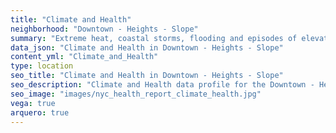 ```yaml
---
title: "Climate and Health"
neighborhood: "Downtown - Heights - Slope"
summary: "Extreme heat, coastal storms, flooding and episodes of elevated ozone are climate-related hazards that may increase with climate change and have important public health impacts in New York City. Extreme weather can cause power outages, which also threaten public health. This report provides neighborhood indicators of climate-related hazards, vulnerability and health impacts."
data_json: "Climate and Health in Downtown - Heights - Slope"
content_yml: "Climate_and_Health"
type: location
seo_title: "Climate and Health in Downtown - Heights - Slope"
seo_description: "Climate and Health data profile for the Downtown - Heights - Slope neighborhood of NYC."
seo_image: "images/nyc_health_report_climate_health.jpg"
vega: true
arquero: true
---
```

